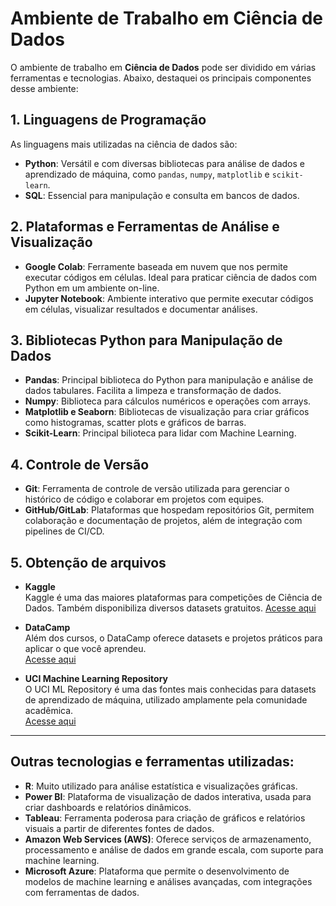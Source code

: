 # Ambiente de Trabalho em Ciência de Dados

O ambiente de trabalho em **Ciência de Dados** pode ser dividido em várias ferramentas e tecnologias. Abaixo, destaquei os principais componentes desse ambiente:

## 1. Linguagens de Programação
As linguagens mais utilizadas na ciência de dados são:
- **Python**: Versátil e com diversas bibliotecas para análise de dados e aprendizado de máquina, como `pandas`, `numpy`, `matplotlib` e `scikit-learn`.
- **SQL**: Essencial para manipulação e consulta em bancos de dados.

## 2. Plataformas e Ferramentas de Análise e Visualização
- **Google Colab**: Ferramente baseada em nuvem que nos permite executar códigos em células. Ideal para praticar ciência de dados com Python em um ambiente on-line.
- **Jupyter Notebook**: Ambiente interativo que permite executar códigos em células, visualizar resultados e documentar análises. 

## 3. Bibliotecas Python para Manipulação de Dados
- **Pandas**: Principal biblioteca do Python para manipulação e análise de dados tabulares. Facilita a limpeza e transformação de dados.
- **Numpy**: Biblioteca para cálculos numéricos e operações com arrays.
- **Matplotlib e Seaborn**: Bibliotecas de visualização para criar gráficos como histogramas, scatter plots e gráficos de barras.
- **Scikit-Learn**: Principal bilioteca para lidar com Machine Learning.

## 4. Controle de Versão
- **Git**: Ferramenta de controle de versão utilizada para gerenciar o histórico de código e colaborar em projetos com equipes.
- **GitHub/GitLab**: Plataformas que hospedam repositórios Git, permitem colaboração e documentação de projetos, além de integração com pipelines de CI/CD.

## 5. Obtenção de arquivos 
- **Kaggle**  
   Kaggle é uma das maiores plataformas para competições de Ciência de Dados. Também disponibiliza diversos datasets gratuitos.
   [Acesse aqui](https://www.kaggle.com/datasets)

- **DataCamp**  
   Além dos cursos, o DataCamp oferece datasets e projetos práticos para aplicar o que você aprendeu.  
   [Acesse aqui](https://www.datacamp.com/projects)

- **UCI Machine Learning Repository**  
   O UCI ML Repository é uma das fontes mais conhecidas para datasets de aprendizado de máquina, utilizado amplamente pela comunidade acadêmica.  
   [Acesse aqui](https://archive.ics.uci.edu/ml/index.php)



---
## Outras tecnologias e ferramentas utilizadas:
- **R**: Muito utilizado para análise estatística e visualizações gráficas.
- **Power BI**: Plataforma de visualização de dados interativa, usada para criar dashboards e relatórios dinâmicos.
- **Tableau**: Ferramenta poderosa para criação de gráficos e relatórios visuais a partir de diferentes fontes de dados.
- **Amazon Web Services (AWS)**: Oferece serviços de armazenamento, processamento e análise de dados em grande escala, com suporte para machine learning.
- **Microsoft Azure**: Plataforma que permite o desenvolvimento de modelos de machine learning e análises avançadas, com integrações com ferramentas de dados.